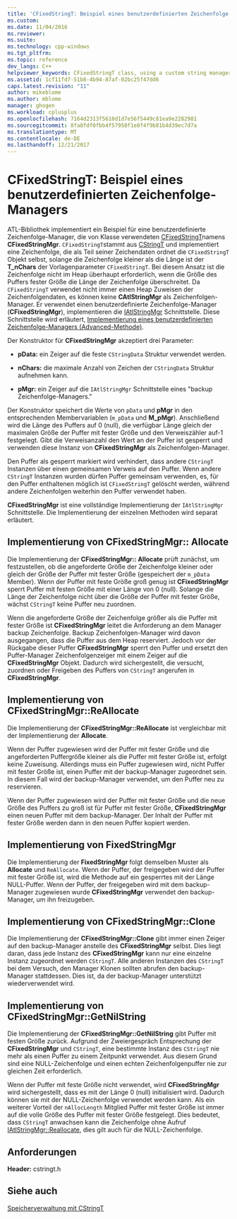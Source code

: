 ```yaml
---
title: 'CFixedStringT: Beispiel eines benutzerdefinierten Zeichenfolge-Managers | Microsoft Docs'
ms.custom: 
ms.date: 11/04/2016
ms.reviewer: 
ms.suite: 
ms.technology: cpp-windows
ms.tgt_pltfrm: 
ms.topic: reference
dev_langs: C++
helpviewer_keywords: CFixedStringT class, using a custom string manager
ms.assetid: 1cf11fd7-51b8-4b94-87af-02bc25f47dd6
caps.latest.revision: "11"
author: mikeblome
ms.author: mblome
manager: ghogen
ms.workload: cplusplus
ms.openlocfilehash: 7164d2313f5610d1d7e56f5449c81ea9e2282981
ms.sourcegitcommit: 8fa8fdf0fbb4f57950f1e8f4f9b81b4d39ec7d7a
ms.translationtype: MT
ms.contentlocale: de-DE
ms.lasthandoff: 12/21/2017
---
```

# <a name="cfixedstringt-example-of-a-custom-string-manager"></a>CFixedStringT: Beispiel eines benutzerdefinierten Zeichenfolge-Managers
ATL-Bibliothek implementiert ein Beispiel für eine benutzerdefinierte Zeichenfolge-Manager, die von Klasse verwendeten [CFixedStringT](../atl-mfc-shared/reference/cfixedstringt-class.md)namens **CFixedStringMgr**. `CFixedStringT`stammt aus [CStringT](../atl-mfc-shared/reference/cstringt-class.md) und implementiert eine Zeichenfolge, die als Teil seiner Zeichendaten ordnet die `CFixedStringT` Objekt selbst, solange die Zeichenfolge kleiner als die Länge ist der **T_nChars** der Vorlagenparameter `CFixedStringT`. Bei diesem Ansatz ist die Zeichenfolge nicht im Heap überhaupt erforderlich, wenn die Größe des Puffers fester Größe die Länge der Zeichenfolge überschreitet. Da `CFixedStringT` verwendet nicht immer einen Heap Zuweisen der Zeichenfolgendaten, es können keine **CAtlStringMgr** als Zeichenfolgen-Manager. Er verwendet einen benutzerdefinierte Zeichenfolge-Manager (**CFixedStringMgr**), implementieren die [IAtlStringMgr](../atl-mfc-shared/reference/iatlstringmgr-class.md) Schnittstelle. Diese Schnittstelle wird erläutert, [Implementierung eines benutzerdefinierten Zeichenfolge-Managers (Advanced-Methode)](../atl-mfc-shared/implementation-of-a-custom-string-manager-advanced-method.md).  
  
 Der Konstruktor für **CFixedStringMgr** akzeptiert drei Parameter:  
  
-   **pData:** ein Zeiger auf die feste `CStringData` Struktur verwendet werden.  
  
-   **nChars:** die maximale Anzahl von Zeichen der `CStringData` Struktur aufnehmen kann.  
  
-   **pMgr:** ein Zeiger auf die `IAtlStringMgr` Schnittstelle eines "backup Zeichenfolge-Managers."  
  
 Der Konstruktor speichert die Werte von `pData` und **pMgr** in den entsprechenden Membervariablen (`m_pData` und **M_pMgr**). Anschließend wird die Länge des Puffers auf 0 (null), die verfügbar Länge gleich der maximalen Größe der Puffer mit fester Größe und den Verweiszähler auf-1 festgelegt. Gibt die Verweisanzahl den Wert an der Puffer ist gesperrt und verwenden diese Instanz von **CFixedStringMgr** als Zeichenfolgen-Manager.  
  
 Den Puffer als gesperrt markiert wird verhindert, dass andere `CStringT` Instanzen über einen gemeinsamen Verweis auf den Puffer. Wenn andere `CStringT` Instanzen wurden dürfen Puffer gemeinsam verwenden, es, für den Puffer enthaltenen möglich ist `CFixedStringT` gelöscht werden, während andere Zeichenfolgen weiterhin den Puffer verwendet haben.  
  
 **CFixedStringMgr** ist eine vollständige Implementierung der `IAtlStringMgr` Schnittstelle. Die Implementierung der einzelnen Methoden wird separat erläutert.  
  
## <a name="implementation-of-cfixedstringmgrallocate"></a>Implementierung von CFixedStringMgr:: Allocate  
 Die Implementierung der **CFixedStringMgr:: Allocate** prüft zunächst, um festzustellen, ob die angeforderte Größe der Zeichenfolge kleiner oder gleich der Größe der Puffer mit fester Größe (gespeichert der `m_pData` Member). Wenn der Puffer mit feste Größe groß genug ist **CFixedStringMgr** sperrt Puffer mit festen Größe mit einer Länge von 0 (null). Solange die Länge der Zeichenfolge nicht über die Größe der Puffer mit fester Größe, wächst `CStringT` keine Puffer neu zuordnen.  
  
 Wenn die angeforderte Größe der Zeichenfolge größer als die Puffer mit fester Größe ist **CFixedStringMgr** leitet die Anforderung an dem Manager backup Zeichenfolge. Backup Zeichenfolgen-Manager wird davon ausgegangen, dass die Puffer aus dem Heap reserviert. Jedoch vor der Rückgabe dieser Puffer **CFixedStringMgr** sperrt den Puffer und ersetzt den Puffer-Manager Zeichenfolgenzeiger mit einem Zeiger auf die **CFixedStringMgr** Objekt. Dadurch wird sichergestellt, die versucht, zuordnen oder Freigeben des Puffers von `CStringT` angerufen in **CFixedStringMgr**.  
  
## <a name="implementation-of-cfixedstringmgrreallocate"></a>Implementierung von CFixedStringMgr::ReAllocate  
 Die Implementierung der **CFixedStringMgr::ReAllocate** ist vergleichbar mit der Implementierung der **Allocate**.  
  
 Wenn der Puffer zugewiesen wird der Puffer mit fester Größe und die angeforderten Puffergröße kleiner als die Puffer mit fester Größe ist, erfolgt keine Zuweisung. Allerdings muss ein Puffer zugewiesen wird, nicht Puffer mit fester Größe ist, einen Puffer mit der backup-Manager zugeordnet sein. In diesem Fall wird der backup-Manager verwendet, um den Puffer neu zu reservieren.  
  
 Wenn der Puffer zugewiesen wird der Puffer mit fester Größe und die neue Größe des Puffers zu groß ist für Puffer mit fester Größe, **CFixedStringMgr** einen neuen Puffer mit dem backup-Manager. Der Inhalt der Puffer mit fester Größe werden dann in den neuen Puffer kopiert werden.  
  
## <a name="implementation-of-cfixedstringmgrfree"></a>Implementierung von FixedStringMgr  
 Die Implementierung der **FixedStringMgr** folgt demselben Muster als **Allocate** und `ReAllocate`. Wenn der Puffer, der freigegeben wird der Puffer mit fester Größe ist, wird die Methode auf ein gesperrtes mit der Länge NULL-Puffer. Wenn der Puffer, der freigegeben wird mit dem backup-Manager zugewiesen wurde **CFixedStringMgr** verwendet den backup-Manager, um ihn freizugeben.  
  
## <a name="implementation-of-cfixedstringmgrclone"></a>Implementierung von CFixedStringMgr::Clone  
 Die Implementierung der **CFixedStringMgr::Clone** gibt immer einen Zeiger auf den backup-Manager anstelle des **CFixedStringMgr** selbst. Dies liegt daran, dass jede Instanz des **CFixedStringMgr** kann nur eine einzelne Instanz zugeordnet werden `CStringT`. Alle anderen Instanzen des `CStringT` bei dem Versuch, den Manager Klonen sollten abrufen den backup-Manager stattdessen. Dies ist, da der backup-Manager unterstützt wiederverwendet wird.  
  
## <a name="implementation-of-cfixedstringmgrgetnilstring"></a>Implementierung von CFixedStringMgr::GetNilString  
 Die Implementierung der **CFixedStringMgr::GetNilString** gibt Puffer mit festen Größe zurück. Aufgrund der Zweiergespräch Entsprechung der **CFixedStringMgr** und `CStringT`, eine bestimmte Instanz des `CStringT` nie mehr als einen Puffer zu einem Zeitpunkt verwendet. Aus diesem Grund sind eine NULL-Zeichenfolge und einen echten Zeichenfolgenpuffer nie zur gleichen Zeit erforderlich.  
  
 Wenn der Puffer mit feste Größe nicht verwendet, wird **CFixedStringMgr** wird sichergestellt, dass es mit der Länge 0 (null) initialisiert wird. Dadurch können sie mit der NULL-Zeichenfolge verwendet werden kann. Als ein weiterer Vorteil der `nAllocLength` Mitglied Puffer mit fester Größe ist immer auf die volle Größe des Puffer mit fester Größe festgelegt. Dies bedeutet, dass `CStringT` anwachsen kann die Zeichenfolge ohne Aufruf [IAtlStringMgr::Reallocate](../atl-mfc-shared/reference/iatlstringmgr-class.md#reallocate), dies gilt auch für die NULL-Zeichenfolge.  
  
## <a name="requirements"></a>Anforderungen  
 **Header:** cstringt.h  
  
## <a name="see-also"></a>Siehe auch  
 [Speicherverwaltung mit CStringT](../atl-mfc-shared/memory-management-with-cstringt.md)

